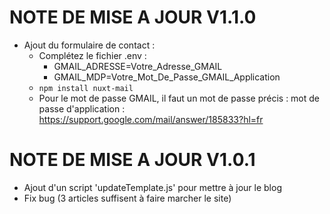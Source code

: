 # NOTE DE MISE A JOUR V1.1.0

- Ajout du formulaire de contact :
    - Complétez le fichier .env :
        - GMAIL_ADRESSE=Votre_Adresse_GMAIL
        - GMAIL_MDP=Votre_Mot_De_Passe_GMAIL_Application 
    - ```npm install nuxt-mail```
    - Pour le mot de passe GMAIL, il faut un mot de passe précis : mot de passe d'application : https://support.google.com/mail/answer/185833?hl=fr 


# NOTE DE MISE A JOUR V1.0.1

- Ajout d'un script 'updateTemplate.js' pour mettre à jour le blog 
- Fix bug (3 articles suffisent à faire marcher le site)